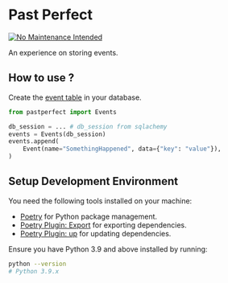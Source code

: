 # Past Perfect

[![No Maintenance Intended](http://unmaintained.tech/badge.svg)](http://unmaintained.tech/)

An experience on storing events.

## How to use ?

Create the [event table](./migrations/01%20-%20Initial.sql) in your database.

```python
from pastperfect import Events

db_session = ... # db_session from sqlachemy
events = Events(db_session)
events.append(
    Event(name="SomethingHappened", data={"key": "value"}),
)
```

## Setup Development Environment

You need the following tools installed on your machine:

- [Poetry](https://python-poetry.org) for Python package management.
- [Poetry Plugin: Export](https://github.com/python-poetry/poetry-plugin-export)
  for exporting dependencies.
- [Poetry Plugin: up](https://github.com/MousaZeidBaker/poetry-plugin-up)
  for updating dependencies.

Ensure you have Python 3.9 and above installed by running:

```bash
python --version
# Python 3.9.x
```
